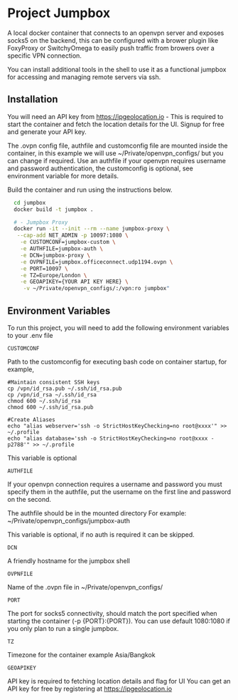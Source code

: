 
# Project Jumpbox

A local docker container that connects to an openvpn server and exposes socks5 on the backend, this can be configured with a brower plugin like FoxyProxy or SwitchyOmega to easily push traffic from browers over a specific VPN connection.
 
You can install additional tools in the shell to use it as a functional jumpbox for accessing and managing remote servers via ssh.





## Installation

You will need an API key from https://ipgeolocation.io - This is required to start the container and fetch the location details for the UI. Signup for free and generate your API key.

The .ovpn config file, authfile and customconfig file are mounted inside the container, in this example we will use ~/Private/openvpn_configs/ but you can change if required. Use an authfile if your openvpn requires username and password authentication, the customconfig is optional, see environment variable for more details.

Build the container and run using the instructions below. 

```bash
  cd jumpbox
  docker build -t jumpbox .

  # - Jumpbox Proxy
  docker run -it --init --rm --name jumpbox-proxy \
   --cap-add NET_ADMIN -p 10097:1080 \
    -e CUSTOMCONF=jumpbox-custom \
    -e AUTHFILE=jumpbox-auth \
    -e DCN=jumpbox-proxy \
    -e OVPNFILE=jumpbox.officeconnect.udp1194.ovpn \
    -e PORT=10097 \
    -e TZ=Europe/London \
    -e GEOAPIKEY={YOUR API KEY HERE} \
     -v ~/Private/openvpn_configs/:/vpn:ro jumpbox"
```



## Environment Variables

To run this project, you will need to add the following environment variables to your .env file

`CUSTOMCONF`

Path to the customconfig for executing bash code on container startup, for example,

```
#Maintain consistent SSH keys
cp /vpn/id_rsa.pub ~/.ssh/id_rsa.pub
cp /vpn/id_rsa ~/.ssh/id_rsa
chmod 600 ~/.ssh/id_rsa
chmod 600 ~/.ssh/id_rsa.pub

#Create Aliases
echo "alias webserver='ssh -o StrictHostKeyChecking=no root@xxxx'" >> ~/.profile
echo "alias database='ssh -o StrictHostKeyChecking=no root@xxxx -p2788'" >> ~/.profile
```

This variable is optional

`AUTHFILE`

If your openvpn connection requires a username and password you must specify them in the authfile, put the username on the first line and password on the second.

The authfile should be in the mounted directory
For example: ~/Private/openvpn_configs/jumpbox-auth

This variable is optional, if no auth is required it can be skipped.

`DCN`

A friendly hostname for the jumpbox shell

`OVPNFILE`

Name of the .ovpn file in ~/Private/openvpn_configs/

`PORT`

The port for socks5 connectivity, should match the port specified when starting the container (-p {PORT}:{PORT}). You can use default 1080:1080 if you only plan to run a single jumpbox.

`TZ`

Timezone for the container example Asia/Bangkok

`GEOAPIKEY`

API key is required to fetching location details and flag for UI
You can get an API key for free by registering at https://ipgeolocation.io
